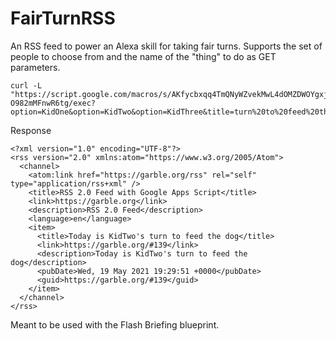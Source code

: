 # FairTurnRSS

An RSS feed to power an Alexa skill for taking fair turns.  Supports the set of people to 
choose from and the name of the "thing" to do as GET parameters.

```
curl -L "https://script.google.com/macros/s/AKfycbxqq4TmQNyWZvekMwL4dOMZDWOYgxj3SJFLx1_8MJ6mBhIlWyWRUY2I-O982mMFnwR6tg/exec?option=KidOne&option=KidTwo&option=KidThree&title=turn%20to%20feed%20the%20dog"

```
Response
```
<?xml version="1.0" encoding="UTF-8"?>
<rss version="2.0" xmlns:atom="https://www.w3.org/2005/Atom">
  <channel>
    <atom:link href="https://garble.org/rss" rel="self" type="application/rss+xml" />
    <title>RSS 2.0 Feed with Google Apps Script</title>
    <link>https://garble.org</link>
    <description>RSS 2.0 Feed</description>
    <language>en</language>
    <item>
      <title>Today is KidTwo's turn to feed the dog</title>
      <link>https://garble.org/#139</link>
      <description>Today is KidTwo's turn to feed the dog</description>
      <pubDate>Wed, 19 May 2021 19:29:51 +0000</pubDate>
      <guid>https://garble.org/#139</guid>
    </item>
  </channel>
</rss>
```

Meant to be used with the Flash Briefing blueprint.
